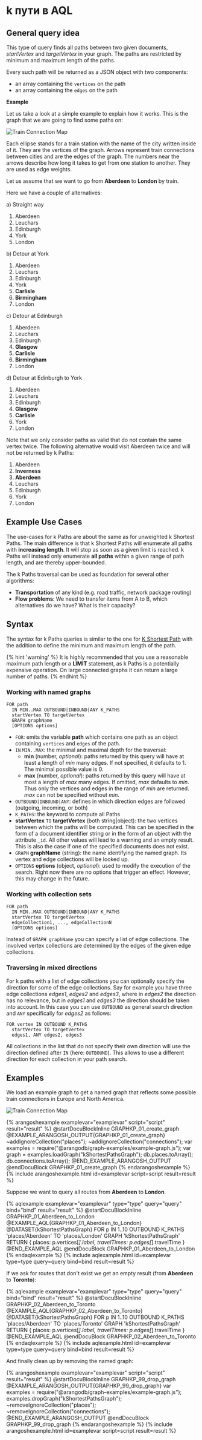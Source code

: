 # k пути в AQL

## General query idea

This type of query finds all paths between two given documents,
_startVertex_ and _targetVertex_ in your graph. The paths are restricted
by minimum and maximum length of the paths.

Every such path will be returned as a JSON object with two components:

- an array containing the `vertices` on the path
- an array containing the `edges` on the path

**Example**

Let us take a look at a simple example to explain how it works.
This is the graph that we are going to find some paths on:

![Train Connection Map](../images/train_map.png)

Each ellipse stands for a train station with the name of the city written inside
of it. They are the vertices of the graph. Arrows represent train connections
between cities and are the edges of the graph. The numbers near the arrows
describe how long it takes to get from one station to another. They are used
as edge weights.

Let us assume that we want to go from **Aberdeen** to **London** by train.

Here we have a couple of alternatives:

a) Straight way

1.  Aberdeen
2.  Leuchars
3.  Edinburgh
4.  York
5.  London

b) Detour at York

1.  Aberdeen
2.  Leuchars
3.  Edinburgh
4.  York
5.  **Carlisle**
6.  **Birmingham**
7.  London

c) Detour at Edinburgh

1.  Aberdeen
2.  Leuchars
3.  Edinburgh
4.  **Glasgow**
5.  **Carlisle**
6.  **Birmingham**
7.  London

d) Detour at Edinburgh to York

1.  Aberdeen
2.  Leuchars
3.  Edinburgh
4.  **Glasgow**
5.  **Carlisle**
6.  York
7.  London

Note that we only consider paths as valid that do not contain the same vertex
twice. The following alternative would visit Aberdeen twice and will not be returned by k Paths:

1. Aberdeen
2. **Inverness**
3. **Aberdeen**
4. Leuchars
5. Edinburgh
6. York
7. London

## Example Use Cases

The use-cases for k Paths are about the same as for unweighted k Shortest Paths.
The main difference is that k Shortest Paths will enumerate all paths with
**increasing length**. It will stop as soon as a given limit is reached.
k Paths will instead only enumerate **all paths** within a given range of
path length, and are thereby upper-bounded.

The k Paths traversal can be used as foundation for several other algorithms:

- **Transportation** of any kind (e.g. road traffic, network package routing)
- **Flow problems**: We need to transfer items from A to B, which alternatives
  do we have? What is their capacity?

## Syntax

The syntax for k Paths queries is similar to the one for
[K Shortest Path](graphs-kshortest-paths.html) with the addition to define the
minimum and maximum length of the path.

{% hint 'warning' %}
It is highly recommended that you use a reasonable maximum path length or a
**LIMIT** statement, as k Paths is a potentially expensive operation. On large
connected graphs it can return a large number of paths.
{% endhint %}

### Working with named graphs

```aql
FOR path
  IN MIN..MAX OUTBOUND|INBOUND|ANY K_PATHS
  startVertex TO targetVertex
  GRAPH graphName
  [OPTIONS options]
```

- `FOR`: emits the variable **path** which contains one path as an object
  containing `vertices` and `edges` of the path.
- `IN` `MIN..MAX`: the minimal and maximal depth for the traversal:
  - **min** (number, _optional_): paths returned by this query will
    have at least a length of _min_ many edges.
    If not specified, it defaults to 1. The minimal possible value is 0.
  - **max** (number, _optional_): paths returned by this query will
    have at most a length of _max_ many edges.
    If omitted, _max_ defaults to _min_. Thus only the vertices and edges in
    the range of _min_ are returned. _max_ can not be specified without _min_.
- `OUTBOUND|INBOUND|ANY`: defines in which direction
  edges are followed (outgoing, incoming, or both)
- `K_PATHS`: the keyword to compute all Paths
- **startVertex** `TO` **targetVertex** (both string\|object): the two vertices
  between which the paths will be computed. This can be specified in the form of
  a document identifier string or in the form of an object with the attribute
  `_id`. All other values will lead to a warning and an empty result. This is
  also the case if one of the specified documents does not exist.
- `GRAPH` **graphName** (string): the name identifying the named graph.
  Its vertex and edge collections will be looked up.
- `OPTIONS` **options** (object, _optional_): used to modify the execution of
  the search. Right now there are no options that trigger an effect.
  However, this may change in the future.

### Working with collection sets

```aql
FOR path
  IN MIN..MAX OUTBOUND|INBOUND|ANY K_PATHS
  startVertex TO targetVertex
  edgeCollection1, ..., edgeCollectionN
  [OPTIONS options]
```

Instead of `GRAPH graphName` you can specify a list of edge collections.
The involved vertex collections are determined by the edges of the given
edge collections.

### Traversing in mixed directions

For k paths with a list of edge collections you can optionally specify the
direction for some of the edge collections. Say for example you have three edge
collections _edges1_, _edges2_ and _edges3_, where in _edges2_ the direction
has no relevance, but in _edges1_ and _edges3_ the direction should be taken
into account. In this case you can use `OUTBOUND` as general search direction
and `ANY` specifically for _edges2_ as follows:

```aql
FOR vertex IN OUTBOUND K_PATHS
  startVertex TO targetVertex
  edges1, ANY edges2, edges3
```

All collections in the list that do not specify their own direction will use the
direction defined after `IN` (here: `OUTBOUND`). This allows to use a different
direction for each collection in your path search.

## Examples

We load an example graph to get a named graph that reflects some possible
train connections in Europe and North America.

![Train Connection Map](../images/train_map.png)

{% arangoshexample examplevar="examplevar" script="script" result="result" %}
@startDocuBlockInline GRAPHKP_01_create_graph
@EXAMPLE_ARANGOSH_OUTPUT{GRAPHKP_01_create_graph}
~addIgnoreCollection("places");
~addIgnoreCollection("connections");
var examples = require("@arangodb/graph-examples/example-graph.js");
var graph = examples.loadGraph("kShortestPathsGraph");
db.places.toArray();
db.connections.toArray();
@END_EXAMPLE_ARANGOSH_OUTPUT
@endDocuBlock GRAPHKP_01_create_graph
{% endarangoshexample %}
{% include arangoshexample.html id=examplevar script=script result=result %}

Suppose we want to query all routes from **Aberdeen** to **London**.

{% aqlexample examplevar="examplevar" type="type" query="query" bind="bind" result="result" %}
@startDocuBlockInline GRAPHKP_01_Aberdeen_to_London
@EXAMPLE_AQL{GRAPHKP_01_Aberdeen_to_London}
@DATASET{kShortestPathsGraph}
FOR p IN 1..10 OUTBOUND K_PATHS 'places/Aberdeen' TO 'places/London'
GRAPH 'kShortestPathsGraph'
RETURN { places: p.vertices[*].label, travelTimes: p.edges[*].travelTime }
@END_EXAMPLE_AQL
@endDocuBlock GRAPHKP_01_Aberdeen_to_London
{% endaqlexample %}
{% include aqlexample.html id=examplevar type=type query=query bind=bind result=result %}

If we ask for routes that don't exist we get an empty result
(from **Aberdeen** to **Toronto**):

{% aqlexample examplevar="examplevar" type="type" query="query" bind="bind" result="result" %}
@startDocuBlockInline GRAPHKP_02_Aberdeen_to_Toronto
@EXAMPLE_AQL{GRAPHKP_02_Aberdeen_to_Toronto}
@DATASET{kShortestPathsGraph}
FOR p IN 1..10 OUTBOUND K_PATHS 'places/Aberdeen' TO 'places/Toronto'
GRAPH 'kShortestPathsGraph'
RETURN { places: p.vertices[*].label, travelTimes: p.edges[*].travelTime }
@END_EXAMPLE_AQL
@endDocuBlock GRAPHKP_02_Aberdeen_to_Toronto
{% endaqlexample %}
{% include aqlexample.html id=examplevar type=type query=query bind=bind result=result %}

And finally clean up by removing the named graph:

{% arangoshexample examplevar="examplevar" script="script" result="result" %}
@startDocuBlockInline GRAPHKP_99_drop_graph
@EXAMPLE_ARANGOSH_OUTPUT{GRAPHKP_99_drop_graph}
var examples = require("@arangodb/graph-examples/example-graph.js");
examples.dropGraph("kShortestPathsGraph");
~removeIgnoreCollection("places");
~removeIgnoreCollection("connections");
@END_EXAMPLE_ARANGOSH_OUTPUT
@endDocuBlock GRAPHKP_99_drop_graph
{% endarangoshexample %}
{% include arangoshexample.html id=examplevar script=script result=result %}
